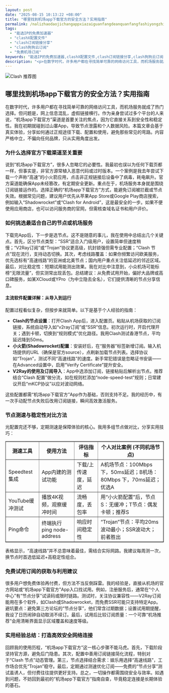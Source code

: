 ```yaml
---
layout: post
date: "2025-08-15 10:13:22 +08:00"
title: "哪里找到机场app下载官方的安全方法？实用指南"
permalink: /nalizhaodaojichangappxiazaiguanfangdeanquanfangfashiyongzhinan/
tags:
  - "能选IP的免费加速器"
  - "clashX配置文件"
  - "clash订阅链接分享"
  - "clash狗狗云订阅"
  - "免费机场订阅"
keywords: "能选IP的免费加速器,clashX配置文件,clash订阅链接分享,clash狗狗云订阅,免费机场订阅"
description: "<p>在数字时代，许多用户都在寻找简单可靠的网络访问工具，而机场服务就成了热门选择。但问题是，网上信息混乱，虚假链接横行。作为亲身尝试过多个平台的人来说，“机场app下载官方”渠道是首要关注的焦点，因为它直接关系到安全性和稳定性。我在初期就碰到过山寨App，导致节点泄露和个人数据风险。本篇文章会基于真实体验，分享如何通过正规途径下载、配置和使用，避免那些常见的弯路。内容严格中立，不偏向任何品牌，只从实用角度出发。</p>"
---
```


![Clash 推荐图](https://clashjd.github.io/assets/img/免费节点订阅.png)

## 哪里找到机场app下载官方的安全方法？实用指南

<p>在数字时代，许多用户都在寻找简单可靠的网络访问工具，而机场服务就成了热门选择。但问题是，网上信息混乱，虚假链接横行。作为亲身尝试过多个平台的人来说，“机场app下载官方”渠道是首要关注的焦点，因为它直接关系到安全性和稳定性。我在初期就碰到过山寨App，导致节点泄露和个人数据风险。本篇文章会基于真实体验，分享如何通过正规途径下载、配置和使用，避免那些常见的弯路。内容严格中立，不偏向任何品牌，只从实用角度出发。</p>
<h3>为什么选择官方下载渠道至关重要</h3>
<p>说到“机场app下载官方”，很多人忽略它的必要性。我最初也误以为任何下载页都一样，但事实是，非官方源常植入恶意代码或过时版本。一个案例是我去年尝试下载一个声称“高速”的小火箭应用，点击非正规链接后设备中了病毒，耗电飙升。官方渠道能确保App未经篡改，有定期安全更新。重点在于，机场服务本身就是围绕订阅链接运作的。选择正确的“机场app下载官方”方式，能避免订阅被拦截或节点失效。根据常见问题，建议用户优先从苹果App Store或Google Play商店搜索，例如输入“Shadowrocket”或“Clash for Android”，这是最安全的一步。如果不便使用应用商店，也可以访问服务商的官网，但需核查域名证书和用户评价。</p>
<h3>如何挑选最适合自己的节点或机场服务</h3>
<p>下载完App后，下一步是选节点。这不是随意的事儿，我在使用中总结出几个关键点。首先，区分节点类型：“SSR”适合入门级用户，设置简单但速度稍慢；“V2Ray订阅”或“Trojan”协议更高级，抗封锁强但需专业配置；“Clash 节点”现在流行，支持动态切换。其次，考虑线路覆盖：如果你频繁访问欧美服务，优先选标有“高速线路”的亚洲或北美节点；国内用户重点关注低延迟的邻近区域。最后，对比稳定性：短期试用能测出效果。我在对比中注意到，小众机场可能标榜“无限流量”，但实测常出现丢包。总结建议：从免费试用开始，偏好大品牌或高口碑服务，如某XCloud或YPro（为中立隐去全名），它们提供清晰的节点分享信息。</p>
<h4>主流软件配置详解：从导入到运行</h4>
<p>配置过程看似复杂，但按步来就简单。以下是基于个人经验的指南：</p>
<ul>
<li><strong>Clash的节点设置</strong>：打开Clash App后，进入配置页。粘贴从机场获取的订阅链接，系统自动导入如“v2ray订阅”或“SSR”信息。初次运行时，开启代理开关；遇到卡顿，切换到“规则模式”优化路径。我用Clash测试香港节点，平均延迟降到50ms。</li>
<li><strong>小火箭(Shadowrocket)配置</strong>：安装好后，在“服务器”标签新增订阅。输入机场提供的URL（确保是官方source），点刷新加载节点列表。选择协议如“Trojan”，测试不同“高速线路”的速度。新手常犯错误是忽略证书安装——在Advanced设置中，启用“Verify Certificate”提升安全。</li>
<li><strong>V2Ray的使用及订阅导入</strong>：App中选添加订阅，链接粘贴后解析出节点。推荐结合“Clash 配置”做分流，如在规则栏添加“node-speed-test”规则；日常建议开启“mKCP协议”以应对波动网络。</li>
</ul>
<p>这些配置都需“机场app下载官方”App作为基础，否则支持不足。我的经历中，有一次手动配节点失败后改用订阅链接，瞬间高效激活服务。</p>
<h3>节点测速与稳定性对比方法</h3>
<p>光配置完还不够，定期测速是保障体验的核心。我用多组节点做对比，分享实用技巧：</p>
<table border="1" cellspacing="0" cellpadding="5">
<tr><th>测速工具</th><th>使用方法</th><th>评估指标</th><th>个人对比案例 (不同机场节点)</th></tr>
<tr><td>Speedtest集成</td><td>App内建的测试功能</td><td>下载/上传速度，延迟</td><td>A机场节点：100Mbps 下，50ms延迟；B机场：80Mbps 下，70ms延迟；优选A</td></tr>
<tr><td>YouTube缓冲测试</td><td>播放4K视频，观察缓冲时间</td><td>流畅度，丢包率</td><td>用“小火箭配置”后，节点S：无缓冲；T节点：偶发卡顿；推荐S</td></tr>
<tr><td>Ping命令</td><td>终端执行 ping node-address</td><td>响应时间稳定性</td><td>“Trojan”节点：平均20ms波动最小；SSR波动大；前者胜出</td></tr>
</table>
<p>表格显示，“高速线路”并不总意味着最佳，需结合实际网路。我建议每周测一次，换节点时首选低延迟+高稳定性组合。</p>
<h3>免费试用订阅的获取与利用建议</h3>
<p>很多用户想免费体验再付费，但方法不当反倒踩雷。我的经验是，直接从机场的官方网站或“机场app下载官方”App入口找试用。例如，注册服务后，通常在“个人中心”有“节点分享”试读码或限时链路。测试时，关注协议兼容性——V2Ray订阅能用在多个软件，如Clash或Shadowrocket，而免费SSR可能只支持特定App。避坑要点：避免第三方论坛的“节点分享”，他们常含过期数据；设置试用期提醒，我设了日历闹钟自动取消不续订。最后，试用后比较订阅质量：一个可靠“机场推荐”会用清晰界面显示区域覆盖和速度等级。</p>
<h3>实用经验总结：打造高效安全网络连接</h3>
<p>回顾我的使用历程，“机场app下载官方”这一核心步骤不能马虎。首先，下载阶段坚持官方源，避免后门隐患。其次，配置中善用订阅链接简化流程，特别对于“Clash 节点”动态管理。第三，节点选择结合需求：娱乐用选择“高速线路”，工作场合优先“Trojan”稳守。最后，定期通过测速优化订阅——免费的“节点分享”测试虽诱人，但付费往往提供更好支持。总之，一切操作都需围绕安全与效率。如遇到问题，不妨回到最初的“机场app下载官方”指南自查，毕竟稳定连接是长期体验的基石。</p>